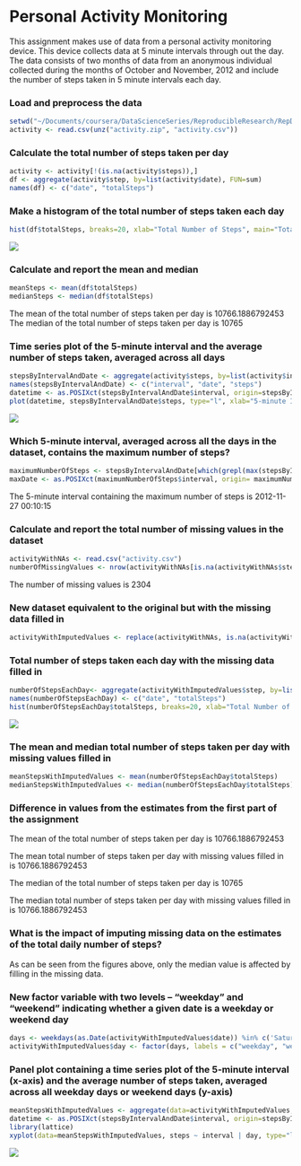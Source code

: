 # Personal Activity Monitoring
This assignment makes use of data from a personal activity monitoring device. This device collects data at 5 minute intervals through out the day. The data consists of two months of data from an anonymous individual collected during the months of October and November, 2012 and include the number of steps taken in 5 minute intervals each day.

### Load and preprocess the data

```r
setwd("~/Documents/coursera/DataScienceSeries/ReproducibleResearch/RepData_PeerAssessment1")
activity <- read.csv(unz("activity.zip", "activity.csv"))
```
### Calculate the total number of steps taken per day


```r
activity <- activity[!(is.na(activity$steps)),]
df <- aggregate(activity$step, by=list(activity$date), FUN=sum)
names(df) <- c("date", "totalSteps")
```

### Make a histogram of the total number of steps taken each day

```r
hist(df$totalSteps, breaks=20, xlab="Total Number of Steps", main="Total Number of Steps Taken Each Day", col="red")
```

![](PA1_template_files/figure-html/hist-1.png) 

### Calculate and report the mean and median

```r
meanSteps <- mean(df$totalSteps)
medianSteps <- median(df$totalSteps)
```

The mean of the total number of steps taken per day is 10766.1886792453
The median of the total number of steps taken per day is 10765

### Time series plot of the 5-minute interval and the average number of steps taken, averaged across all days

```r
stepsByIntervalAndDate <- aggregate(activity$steps, by=list(activity$interval, activity$date), FUN=mean)
names(stepsByIntervalAndDate) <- c("interval", "date", "steps")
datetime <- as.POSIXct(stepsByIntervalAndDate$interval, origin=stepsByIntervalAndDate$date)
plot(datetime, stepsByIntervalAndDate$steps, type="l", xlab="5-minute Intervals", ylab="Average Number Of Steps", col="red", main="average daily activity pattern")
```

![](PA1_template_files/figure-html/unnamed-chunk-4-1.png) 

### Which 5-minute interval, averaged across all the days in the dataset, contains the maximum number of steps?

```r
maximumNumberOfSteps <- stepsByIntervalAndDate[which(grepl(max(stepsByIntervalAndDate$steps), stepsByIntervalAndDate$steps)),]
maxDate <- as.POSIXct(maximumNumberOfSteps$interval, origin= maximumNumberOfSteps$date)
```
The 5-minute interval containing the maximum number of steps is 2012-11-27 00:10:15

### Calculate and report the total number of missing values in the dataset

```r
activityWithNAs <- read.csv("activity.csv")
numberOfMissingValues <- nrow(activityWithNAs[is.na(activityWithNAs$steps),])
```
The number of missing values is 2304

### New dataset equivalent to the original but with the missing data filled in

```r
activityWithImputedValues <- replace(activityWithNAs, is.na(activityWithNAs), mean(activityWithNAs$steps, na.rm=TRUE))
```

### Total number of steps taken each day with the missing data filled in

```r
numberOfStepsEachDay<- aggregate(activityWithImputedValues$step, by=list(activityWithImputedValues$date), FUN=sum)
names(numberOfStepsEachDay) <- c("date", "totalSteps")
hist(numberOfStepsEachDay$totalSteps, breaks=20, xlab="Total Number of Steps", main="Total Number of Steps Taken Each Day", col="red")
```

![](PA1_template_files/figure-html/unnamed-chunk-8-1.png) 
### The mean and median total number of steps taken per day with missing values filled in

```r
meanStepsWithImputedValues <- mean(numberOfStepsEachDay$totalSteps)
medianStepsWithImputedValues <- median(numberOfStepsEachDay$totalSteps)
```

### Difference in values from the estimates from the first part of the assignment
The mean of the total number of steps taken per day is 10766.1886792453

The mean total number of steps taken per day with missing values filled in is 10766.1886792453

The median of the total number of steps taken per day is 10765

The median total number of steps taken per day with missing values filled in is 10766.1886792453

### What is the impact of imputing missing data on the estimates of the total daily number of steps?
As can be seen from the figures above, only the median value is affected by filling in the missing data.

### New factor variable with two levels – “weekday” and “weekend” indicating whether a given date is a weekday or weekend day

```r
days <- weekdays(as.Date(activityWithImputedValues$date)) %in% c('Saturday','Sunday')
activityWithImputedValues$day <- factor(days, labels = c("weekday", "weekend"))
```
### Panel plot containing a time series plot of the 5-minute interval (x-axis) and the average number of steps taken, averaged across all weekday days or weekend days (y-axis)

```r
meanStepsWithImputedValues <- aggregate(data=activityWithImputedValues, steps ~ interval + day, FUN="mean")
datetime <- as.POSIXct(stepsByIntervalAndDate$interval, origin=stepsByIntervalAndDate$date)
library(lattice)
xyplot(data=meanStepsWithImputedValues, steps ~ interval | day, type="l", grid=TRUE, layout=c(1,2), ylab="Average Number Of Steps", xlab="5-minute intervals", main="Activity Patterns Comparing Weekdays and Weekends")
```

![](PA1_template_files/figure-html/unnamed-chunk-11-1.png) 

